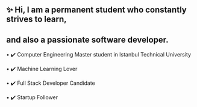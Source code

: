 ## ✨ Hi, I am a permanent student who constantly strives to learn,
## and also a passionate software developer.

• ✔️ Computer Engineering Master student in Istanbul Technical University

• ✔️ Machine Learning Lover

• ✔️ Full Stack Developer Candidate

• ✔️ Startup Follower
